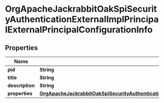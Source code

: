 

# OrgApacheJackrabbitOakSpiSecurityAuthenticationExternalImplPrincipalExternalPrincipalConfigurationInfo

## Properties

Name | Type | Description | Notes
------------ | ------------- | ------------- | -------------
**pid** | **String** |  |  [optional]
**title** | **String** |  |  [optional]
**description** | **String** |  |  [optional]
**properties** | [**OrgApacheJackrabbitOakSpiSecurityAuthenticationExternalImplPrincipalExternalPrincipalConfigurationProperties**](OrgApacheJackrabbitOakSpiSecurityAuthenticationExternalImplPrincipalExternalPrincipalConfigurationProperties.md) |  |  [optional]



